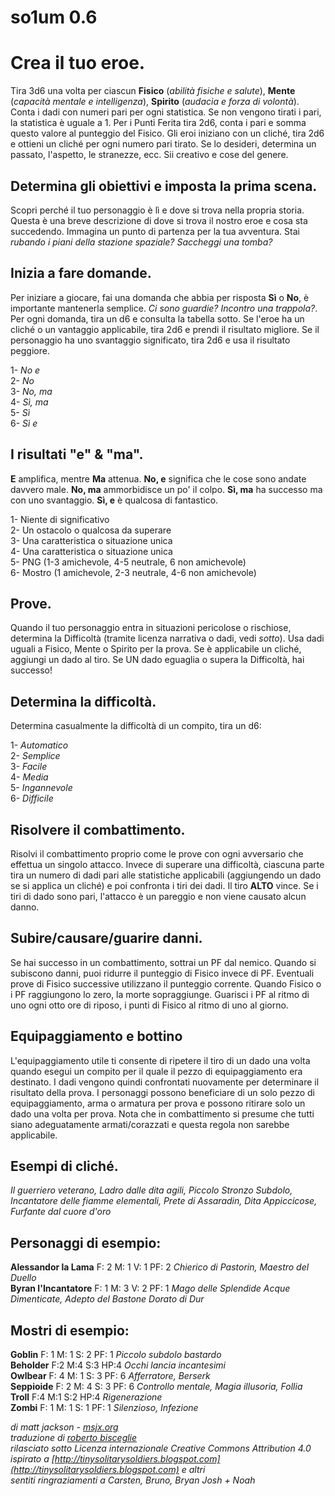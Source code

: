 # so1um 0.6

# Crea il tuo eroe.

Tira 3d6 una volta per ciascun **Fisico** (*abilità fisiche e salute*), **Mente** (*capacità mentale e intelligenza*), **Spirito** (*audacia e forza di volontà*). Conta i dadi con numeri pari per ogni statistica. Se non vengono tirati i pari, la statistica è uguale a 1. Per i Punti Ferita tira 2d6, conta i pari e somma questo valore al punteggio del Fisico. Gli eroi iniziano con un cliché, tira 2d6 e ottieni un cliché per ogni numero pari tirato. Se lo desideri, determina un passato, l'aspetto, le stranezze, ecc. Sii creativo e cose del genere.

## Determina gli obiettivi e imposta la prima scena.

Scopri perché il tuo personaggio è lì e dove si trova nella propria storia. Questa è una breve descrizione di dove si trova il nostro eroe e cosa sta succedendo. Immagina un punto di partenza per la tua avventura. Stai *rubando i piani della stazione spaziale? Saccheggi una tomba?*

## Inizia a fare domande.

Per iniziare a giocare, fai una domanda che abbia per risposta **Sì** o **No**, è importante mantenerla semplice. *Ci sono guardie? Incontro una trappola?*. Per ogni domanda, tira un d6 e consulta la tabella sotto. Se l'eroe ha un cliché o un vantaggio applicabile, tira 2d6 e prendi il risultato migliore. Se il personaggio ha uno svantaggio significato, tira 2d6 e usa il risultato peggiore.

1- *No e*  
2- *No*  
3- *No, ma*  
4- *Sì, ma*  
5- *Sì*  
6- *Sì e*  

## I risultati "e" & "ma".

**E** amplifica, mentre **Ma** attenua. **No, e** significa che le cose sono andate davvero male. **No, ma** ammorbidisce un po' il colpo. **Sì, ma** ha successo ma con uno svantaggio. **Sì, e** è qualcosa di fantastico.

1- Niente di significativo  
2- Un ostacolo o qualcosa da superare  
3- Una caratteristica o situazione unica  
4- Una caratteristica o situazione unica  
5- PNG (1-3 amichevole, 4-5 neutrale, 6 non amichevole)  
6- Mostro (1 amichevole, 2-3 neutrale, 4-6 non amichevole)  

## Prove.

Quando il tuo personaggio entra in situazioni pericolose o rischiose, determina la Difficoltà (tramite licenza narrativa o dadi, vedi *sotto*). Usa dadi uguali a Fisico, Mente o Spirito per la prova. Se è applicabile un cliché, aggiungi un dado al tiro. Se UN dado eguaglia o supera la Difficoltà, hai successo!

## Determina la difficoltà.

Determina casualmente la difficoltà di un compito, tira un d6:

1- *Automatico*  
2- *Semplice*  
3- *Facile*  
4- *Media*  
5- *Ingannevole*  
6- *Difficile*  

## Risolvere il combattimento.

Risolvi il combattimento proprio come le prove con ogni avversario che effettua un singolo attacco. Invece di superare una difficoltà, ciascuna parte tira un numero di dadi pari alle statistiche applicabili (aggiungendo un dado se si applica un cliché) e poi confronta i tiri dei dadi. Il tiro **ALTO** vince. Se i tiri di dado sono pari, l'attacco è un pareggio e non viene causato alcun danno.

## Subire/causare/guarire danni.

Se hai successo in un combattimento, sottrai un PF dal nemico. Quando si subiscono danni, puoi ridurre il punteggio di Fisico invece di PF. Eventuali prove di Fisico successive utilizzano il punteggio corrente. Quando Fisico o i PF raggiungono lo zero, la morte sopraggiunge. Guarisci i PF al ritmo di uno ogni otto ore di riposo, i punti di Fisico al ritmo di uno al giorno.

## Equipaggiamento e bottino

L'equipaggiamento utile ti consente di ripetere il tiro di un dado una volta quando esegui un compito per il quale il pezzo di equipaggiamento era destinato. I dadi vengono quindi confrontati nuovamente per determinare il risultato della prova. I personaggi possono beneficiare di un solo pezzo di equipaggiamento, arma o armatura per prova e possono ritirare solo un dado una volta per prova. Nota che in combattimento si presume che tutti siano adeguatamente armati/corazzati e questa regola non sarebbe applicabile.

## Esempi di cliché.

*Il guerriero veterano, Ladro dalle dita agili, Piccolo Stronzo Subdolo, Incantatore delle fiamme elementali, Prete di Assaradin, Dita Appiccicose, Furfante dal cuore d'oro*

## Personaggi di esempio:

**Alessandor la Lama** F: 2 M: 1 V: 1 PF: 2 *Chierico di Pastorin, Maestro del Duello*  
**Byran l'Incantatore** F: 1 M: 3 V: 2 PF: 1 *Mago delle Splendide Acque Dimenticate, Adepto del Bastone Dorato di Dur*  

## Mostri di esempio:

**Goblin** F: 1 M: 1 S: 2 PF: 1 *Piccolo subdolo bastardo*  
**Beholder** F:2 M:4 S:3 HP:4 *Occhi lancia incantesimi*  
**Owlbear** F: 4 M: 1 S: 3 PF: 6 *Afferratore, Berserk*  
**Seppioide** F: 2 M: 4 S: 3 PF: 6 *Controllo mentale, Magia illusoria, Follia*  
**Troll** F:4 M:1 S:2 HP:4 *Rigenerazione*  
**Zombi** F: 1 M: 1 S: 1 PF: 1 *Silenzioso, Infezione*

*di matt jackson - [msjx.org](http://msjx.org)*  
*traduzione di [roberto bisceglie](https://zeruhur.space)*  
*rilasciato sotto Licenza internazionale Creative Commons Attribution 4.0*  
*ispirato a [http://tinysolitarysoldiers.blogspot.com](http://tinysolitarysoldiers.blogspot.com) e altri*  
*sentiti ringraziamenti a Carsten, Bruno, Bryan Josh + Noah* 